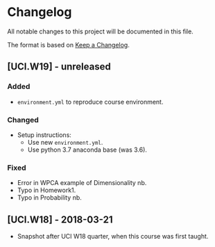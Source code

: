 # Changelog
All notable changes to this project will be documented in this file.

The format is based on [Keep a Changelog](https://keepachangelog.com/en/1.0.0/).

## [UCI.W19] - unreleased
### Added
 - `environment.yml` to reproduce course environment.
### Changed
 - Setup instructions:
   - Use new `environment.yml`.
   - Use python 3.7 anaconda base (was 3.6).
### Fixed
 - Error in WPCA example of Dimensionality nb.
 - Typo in Homework1.
 - Typo in Probability nb.

## [UCI.W18] - 2018-03-21
- Snapshot after UCI W18 quarter, when this course was first taught.
